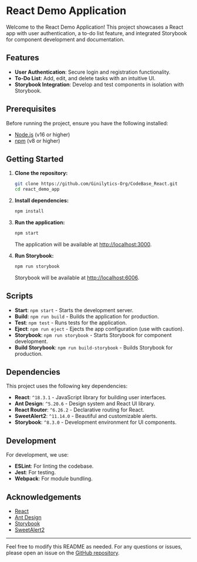 # React Demo Application

Welcome to the React Demo Application! This project showcases a React app with user authentication, a to-do list feature, and integrated Storybook for component development and documentation.

## Features

- **User Authentication**: Secure login and registration functionality.
- **To-Do List**: Add, edit, and delete tasks with an intuitive UI.
- **Storybook Integration**: Develop and test components in isolation with Storybook.

## Prerequisites

Before running the project, ensure you have the following installed:

- [Node.js](https://nodejs.org/) (v16 or higher)
- [npm](https://www.npmjs.com/) (v8 or higher)

## Getting Started

1. **Clone the repository:**

    ```bash
    git clone https://github.com/Ginilytics-Org/CodeBase_React.git
    cd react_demo_app
    ```

2. **Install dependencies:**

    ```bash
    npm install
    ```

3. **Run the application:**

    ```bash
    npm start
    ```

    The application will be available at [http://localhost:3000](http://localhost:3000).

4. **Run Storybook:**

    ```bash
    npm run storybook
    ```

    Storybook will be available at [http://localhost:6006](http://localhost:6006).

## Scripts

- **Start**: `npm start` - Starts the development server.
- **Build**: `npm run build` - Builds the application for production.
- **Test**: `npm test` - Runs tests for the application.
- **Eject**: `npm run eject` - Ejects the app configuration (use with caution).
- **Storybook**: `npm run storybook` - Starts Storybook for component development.
- **Build Storybook**: `npm run build-storybook` - Builds Storybook for production.

## Dependencies

This project uses the following key dependencies:

- **React**: `^18.3.1` - JavaScript library for building user interfaces.
- **Ant Design**: `^5.20.6` - Design system and React UI library.
- **React Router**: `^6.26.2` - Declarative routing for React.
- **SweetAlert2**: `^11.14.0` - Beautiful and customizable alerts.
- **Storybook**: `^8.3.0` - Development environment for UI components.

## Development

For development, we use:

- **ESLint**: For linting the codebase.
- **Jest**: For testing.
- **Webpack**: For module bundling.

## Acknowledgements

- [React](https://reactjs.org/)
- [Ant Design](https://ant.design/)
- [Storybook](https://storybook.js.org/)
- [SweetAlert2](https://sweetalert2.github.io/)

---

Feel free to modify this README as needed. For any questions or issues, please open an issue on the [GitHub repository](https://github.com/your-username/react_demo_app/issues).
